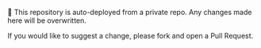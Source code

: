 🚨 This repository is auto-deployed from a private repo.
Any changes made here will be overwritten.

If you would like to suggest a change, please fork and open a Pull Request.
